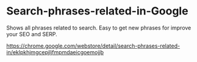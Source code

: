# Search-phrases-related-in-Google
Shows all phrases related to search. Easy to get new phrases for improve your SEO and SERP.

https://chrome.google.com/webstore/detail/search-phrases-related-in/eklpkhjmgcepjljfmpmdaeicgoemojjb
